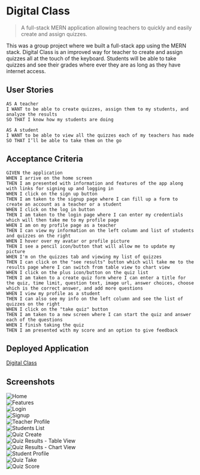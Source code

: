 # Digital Class
> A full-stack MERN application allowing teachers to quickly and easily create and assign quizzes.

This was a group project where we built a full-stack app using the MERN stack. Digital Class is an improved way for teacher to create and assign quizzes all at the touch of the keyboard. Students will be able to take quizzes and see their grades where ever they are as long as they have internet access.


## User Stories

```
AS A teacher 
I WANT to be able to create quizzes, assign them to my students, and analyze the results
SO THAT I know how my students are doing
```
```
AS A student
I WANT to be able to view all the quizzes each of my teachers has made
SO THAT I’ll be able to take them on the go
```

## Acceptance Criteria

```
GIVEN the application
WHEN I arrive on the home screen
THEN I am presented with information and features of the app along with links for signing up and logging in
WHEN I click on the sign up button
THEN I am taken to the signup page where I can fill up a form to create an account as a teacher or a student
WHEN I click on the log in button
THEN I am taken to the login page where I can enter my credentials which will then take me to my profile page
WHEN I am on my profile page as a teacher
THEN I can view my information on the left column and list of students and quizzes on the right
WHEN I hover over my avatar or profile picture
THEN I see a pencil icon/button that will allow me to update my picture
WHEN I'm on the quizzes tab and viewing my list of quizzes
THEN I can click on the "see results" button which will take me to the results page where I can switch from table view to chart view
WHEN I click on the plus icon/button on the quiz list
THEN I am taken to a create quiz form where I can enter a title for the quiz, time limit, question text, image url, answer choices, choose which is the correct answer, and add more questions
WHEN I view my profile as a student
THEN I can also see my info on the left column and see the list of quizzes on the right
WHEN I click on the "take quiz" button
THEN I am taken to a new screen where I can start the quiz and answer each of the questions
WHEN I finish taking the quiz
THEN I am presented with my score and an option to give feedback
```

## Deployed Application
[Digital Class](https://digital-class-production.herokuapp.com/)

## Screenshots
![Home](./client/src/images/home-screenshot.JPG)  
![Features](./client/src/images/features-screenshot.JPG)  
![Login](./client/src/images/login-screenshot.JPG)  
![Signup](./client/src/images/signup-screenshot.JPG)  
![Teacher Profile](./client/src/images/teacher-profile-screenshot.JPG)  
![Students List](./client/src/images/students-screenshot.JPG)  
![Quiz Create](./client/src/images/create-quiz-screenshot.JPG)  
![Quiz Results - Table View](./client/src/images/results-table-screenshot.JPG)  
![Quiz Results - Chart View](./client/src/images/results-chart-screenshot.JPG)  
![Student Profile](./client/src/images/students-profile-screenshot.JPG)  
![Quiz Take](./client/src/images/quiz-take-screenshot.JPG)  
![Quiz Score](./client/src/images/quiz-score-screenshot.JPG)
